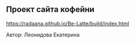 Проект сайта кофейни
----------------------------

https://radaana.github.io/Be-Latte/build/index.html 

Автор: Леонидова Екатерина     
